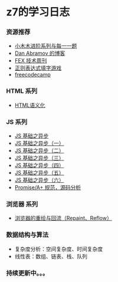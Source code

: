 # z7的学习日志

### 资源推荐

- [小木木进阶系列与每一一题](https://muyiy.cn/blog/)
- [Dan Abramov 的博客](https://overreacted.io)
- [FEX 技术周刊](http://fex.baidu.com/weekly/)
- [正则表达式填字游戏](https://regexcrossword.com)
- [freecodecamp](https://www.freecodecamp.org/news/)

### HTML 系列
- [HTML语义化](articles/HTML系列/HTML语义化.md)


### JS 系列
- [JS 基础之异步](https://github.com/zero7room/blog/blob/master/articles/JS%E7%B3%BB%E5%88%97/JS%E5%9F%BA%E7%A1%80%E4%B9%8B%E5%BC%82%E6%AD%A5.md)
- [JS 基础之异步（一）](https://github.com/zero7room/blog/blob/master/articles/JS%E7%B3%BB%E5%88%97/JS%20%E5%9F%BA%E7%A1%80%E4%B9%8B%E5%BC%82%E6%AD%A5%EF%BC%88%E4%B8%80%EF%BC%89.md)
- [JS 基础之异步（二）](https://github.com/zero7room/blog/blob/master/articles/JS%E7%B3%BB%E5%88%97/JS%20%E5%9F%BA%E7%A1%80%E4%B9%8B%E5%BC%82%E6%AD%A5%EF%BC%88%E4%BA%8C%EF%BC%89%EF%BC%9Acallback.md)
- [JS 基础之异步（三）](https://github.com/zero7room/blog/blob/master/articles/JS%E7%B3%BB%E5%88%97/JS%20%E5%9F%BA%E7%A1%80%E4%B9%8B%E5%BC%82%E6%AD%A5%EF%BC%88%E4%B8%89%EF%BC%89%EF%BC%9APromise%E6%BA%90%E7%A0%81%E5%AE%9E%E7%8E%B0.md)
- [JS 基础之异步（四）](https://github.com/zero7room/blog/blob/master/articles/JS%E7%B3%BB%E5%88%97/JS%20%E5%9F%BA%E7%A1%80%E4%B9%8B%E5%BC%82%E6%AD%A5%EF%BC%88%E5%9B%9B%EF%BC%89%EF%BC%9AGenerator%EF%BC%88%E7%94%9F%E6%88%90%E5%99%A8%E3%80%81%E8%BF%AD%E4%BB%A3%E5%99%A8%E6%BA%90%E7%A0%81%E5%AE%9E%E7%8E%B0%EF%BC%89.md)
- [JS 基础之异步（五）](https://github.com/zero7room/blog/blob/master/articles/JS%E7%B3%BB%E5%88%97/JS%20%E5%9F%BA%E7%A1%80%E4%B9%8B%E5%BC%82%E6%AD%A5%EF%BC%88%E4%BA%94%EF%BC%89%EF%BC%9AGenerator.md)
- [JS 基础之异步（六）](https://github.com/zero7room/blog/blob/master/articles/JS%E7%B3%BB%E5%88%97/JS%20%E5%9F%BA%E7%A1%80%E4%B9%8B%E5%BC%82%E6%AD%A5%EF%BC%88%E5%85%AD%EF%BC%89%EF%BC%9Aco%20%E5%87%BD%E6%95%B0%E5%BA%93.md)
- [Promise/A+ 规范，源码分析](https://github.com/zero7room/MyPromise)

### 浏览器 系列

- [浏览器的重绘与回流（Repaint、Reflow）](https://github.com/sisterAn/blog/issues/48)

### 数据结构与算法

- 复杂度分析：空间复杂度、时间复杂度
- 线性表：数组、链表、栈、队列


### 持续更新中。。。
